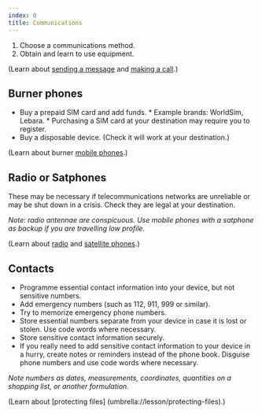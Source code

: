 ```yaml
---
index: 0
title: Communications
---
```

1. Choose a communications method.
2. Obtain and learn to use equipment.

(Learn about [sending a message](umbrella://lesson/sending-a-message) and [making a call](umbrella://lesson/making-a-call).) 

## Burner phones

*   Buy a prepaid SIM card and add funds. 
		* Example brands: WorldSim, Lebara.
        * Purchasing a SIM card at your destination may require you to register. 
*	Buy a disposable device. (Check it will work at your destination.)  

(Learn about burner [mobile phones](umbrella://lesson/mobile-phones/0).)

## Radio or Satphones

These may be necessary if telecommunications networks are unreliable or may be shut down in a crisis. Check they are legal at your destination. 

*Note: radio antennae are conspicuous. Use mobile phones with a satphone as backup if you are travelling low profile.*

(Learn about [radio](umbrella://lesson/radio-and-satellite-phones/0) and [satellite phones](umbrella://lesson/radio-and-satellite-phones/1).)

## Contacts

*   Programme essential contact information into your device, but not sensitive numbers. 
*   Add emergency numbers (such as 112, 911, 999 or similar).
*	Try to memorize emergency phone numbers. 
*   Store essential numbers separate from your device in case it is lost or stolen. Use code words where necessary.
*	Store sensitive contact information securely. 
*	If you really need to add sensitive contact information to your device in a hurry, create notes or reminders instead of the phone book. Disguise phone numbers and use code words where necessary.

*Note numbers as dates, measurements, coordinates, quantities on a shopping list, or another formulation.*   

(Learn about [protecting files] (umbrella://lesson/protecting-files).)